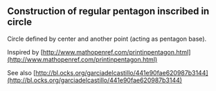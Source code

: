 ## Construction of regular pentagon inscribed in circle

Circle defined by center and another point (acting as pentagon base).

Inspired by [http://www.mathopenref.com/printinpentagon.html](http://www.mathopenref.com/printinpentagon.html)

See also [http://bl.ocks.org/garciadelcastillo/441e90fae620987b3144](http://bl.ocks.org/garciadelcastillo/441e90fae620987b3144)